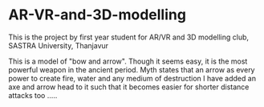 # AR-VR-and-3D-modelling
This is the project by first year student for AR/VR and 3D modelling club, SASTRA University, Thanjavur

This is a model of "bow and arrow". 
Though it seems easy, it is the most powerful weapon in the ancient period. Myth states that an arrow as every power to create fire, water and any medium of destruction
I have added an axe and arrow head to it such that it becomes easier for shorter distance attacks too .....
